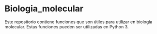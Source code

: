 # Biologia_molecular

Este repositorio contiene funciones que son útiles para utilizar en biología molecular. Estas funciones pueden ser utilizadas en Python 3.
